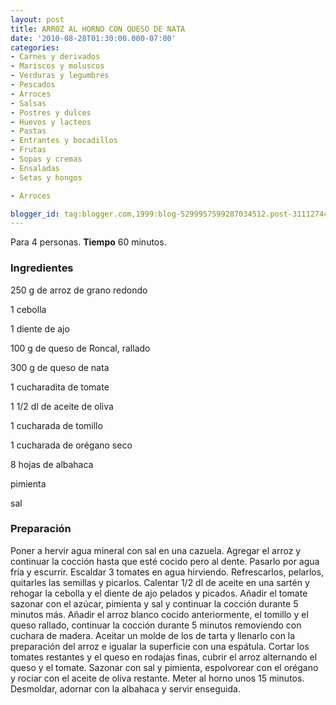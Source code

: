 ```yaml
---
layout: post
title: ARROZ AL HORNO CON QUESO DE NATA
date: '2010-08-28T01:30:00.000-07:00'
categories:
- Carnes y derivados
- Mariscos y moluscos
- Verduras y legumbres
- Pescados
- Arroces
- Salsas
- Postres y dulces
- Huevos y lacteos
- Pastas
- Entrantes y bocadillos
- Frutas
- Sopas y cremas
- Ensaladas
- Setas y hongos

- Arroces

blogger_id: tag:blogger.com,1999:blog-5299957599287034512.post-3111274416009134456
---
```


Para 4 personas.
<b>Tiempo</b> 60 minutos.

<h3>Ingredientes</h3>

250 g de arroz de grano redondo

1 cebolla

1 diente de ajo

100 g de queso de Roncal, rallado

300 g de queso de nata

1 cucharadita de tomate

1 1/2 dl de aceite de oliva

1 cucharada de tomillo

1 cucharada de orégano seco

8 hojas de albahaca

pimienta

sal

<h3>Preparación</h3>

Poner a hervir agua mineral con sal en una cazuela. Agregar el arroz y continuar la cocción hasta que esté cocido pero al dente. Pasarlo por agua fría y escurrir. Escaldar 3 tomates en agua hirviendo. Refrescarlos, pelarlos, quitarles las semillas y picarlos. Calentar 1/2 dl de aceite en una sartén y rehogar la cebolla y el diente de ajo pelados y picados. Añadir el tomate sazonar con el azúcar, pimienta y sal y continuar la cocción durante 5 minutos más. Añadir el arroz blanco cocido anteriormente, el tomillo y el queso rallado, continuar la cocción durante 5 minutos removiendo con cuchara de madera. Aceitar un molde de los de tarta y llenarlo con la preparación del arroz e igualar la superficie con una espátula. Cortar los tomates restantes y el queso en rodajas finas, cubrir el arroz alternando el queso y el tomate. Sazonar con sal y pimienta, espolvorear con el orégano y rociar con el aceite de oliva restante. Meter al horno unos 15 minutos. Desmoldar, adornar con la albahaca y servir enseguida.

